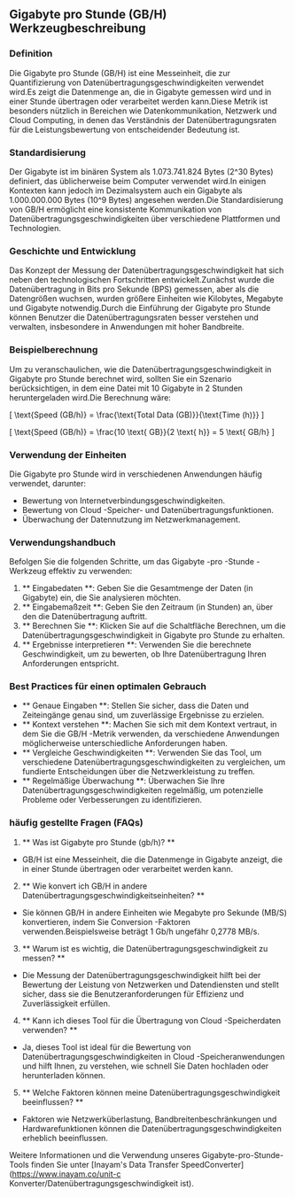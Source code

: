## Gigabyte pro Stunde (GB/H) Werkzeugbeschreibung

### Definition
Die Gigabyte pro Stunde (GB/H) ist eine Messeinheit, die zur Quantifizierung von Datenübertragungsgeschwindigkeiten verwendet wird.Es zeigt die Datenmenge an, die in Gigabyte gemessen wird und in einer Stunde übertragen oder verarbeitet werden kann.Diese Metrik ist besonders nützlich in Bereichen wie Datenkommunikation, Netzwerk und Cloud Computing, in denen das Verständnis der Datenübertragungsraten für die Leistungsbewertung von entscheidender Bedeutung ist.

### Standardisierung
Der Gigabyte ist im binären System als 1.073.741.824 Bytes (2^30 Bytes) definiert, das üblicherweise beim Computer verwendet wird.In einigen Kontexten kann jedoch im Dezimalsystem auch ein Gigabyte als 1.000.000.000 Bytes (10^9 Bytes) angesehen werden.Die Standardisierung von GB/H ermöglicht eine konsistente Kommunikation von Datenübertragungsgeschwindigkeiten über verschiedene Plattformen und Technologien.

### Geschichte und Entwicklung
Das Konzept der Messung der Datenübertragungsgeschwindigkeit hat sich neben den technologischen Fortschritten entwickelt.Zunächst wurde die Datenübertragung in Bits pro Sekunde (BPS) gemessen, aber als die Datengrößen wuchsen, wurden größere Einheiten wie Kilobytes, Megabyte und Gigabyte notwendig.Durch die Einführung der Gigabyte pro Stunde können Benutzer die Datenübertragungsraten besser verstehen und verwalten, insbesondere in Anwendungen mit hoher Bandbreite.

### Beispielberechnung
Um zu veranschaulichen, wie die Datenübertragungsgeschwindigkeit in Gigabyte pro Stunde berechnet wird, sollten Sie ein Szenario berücksichtigen, in dem eine Datei mit 10 Gigabyte in 2 Stunden heruntergeladen wird.Die Berechnung wäre:

\[ \text{Speed (GB/h)} = \frac{\text{Total Data (GB)}}{\text{Time (h)}} \]

\[ \text{Speed (GB/h)} = \frac{10 \text{ GB}}{2 \text{ h}} = 5 \text{ GB/h} \]

### Verwendung der Einheiten
Die Gigabyte pro Stunde wird in verschiedenen Anwendungen häufig verwendet, darunter:
- Bewertung von Internetverbindungsgeschwindigkeiten.
- Bewertung von Cloud -Speicher- und Datenübertragungsfunktionen.
- Überwachung der Datennutzung im Netzwerkmanagement.

### Verwendungshandbuch
Befolgen Sie die folgenden Schritte, um das Gigabyte -pro -Stunde -Werkzeug effektiv zu verwenden:
1. ** Eingabedaten **: Geben Sie die Gesamtmenge der Daten (in Gigabyte) ein, die Sie analysieren möchten.
2. ** Eingabemaßzeit **: Geben Sie den Zeitraum (in Stunden) an, über den die Datenübertragung auftritt.
3. ** Berechnen Sie **: Klicken Sie auf die Schaltfläche Berechnen, um die Datenübertragungsgeschwindigkeit in Gigabyte pro Stunde zu erhalten.
4. ** Ergebnisse interpretieren **: Verwenden Sie die berechnete Geschwindigkeit, um zu bewerten, ob Ihre Datenübertragung Ihren Anforderungen entspricht.

### Best Practices für einen optimalen Gebrauch
- ** Genaue Eingaben **: Stellen Sie sicher, dass die Daten und Zeiteingänge genau sind, um zuverlässige Ergebnisse zu erzielen.
- ** Kontext verstehen **: Machen Sie sich mit dem Kontext vertraut, in dem Sie die GB/H -Metrik verwenden, da verschiedene Anwendungen möglicherweise unterschiedliche Anforderungen haben.
- ** Vergleiche Geschwindigkeiten **: Verwenden Sie das Tool, um verschiedene Datenübertragungsgeschwindigkeiten zu vergleichen, um fundierte Entscheidungen über die Netzwerkleistung zu treffen.
- ** Regelmäßige Überwachung **: Überwachen Sie Ihre Datenübertragungsgeschwindigkeiten regelmäßig, um potenzielle Probleme oder Verbesserungen zu identifizieren.

### häufig gestellte Fragen (FAQs)

1. ** Was ist Gigabyte pro Stunde (gb/h)? **
- GB/H ist eine Messeinheit, die die Datenmenge in Gigabyte anzeigt, die in einer Stunde übertragen oder verarbeitet werden kann.

2. ** Wie konvert ich GB/H in andere Datenübertragungsgeschwindigkeitseinheiten? **
- Sie können GB/H in andere Einheiten wie Megabyte pro Sekunde (MB/S) konvertieren, indem Sie Conversion -Faktoren verwenden.Beispielsweise beträgt 1 Gb/h ungefähr 0,2778 MB/s.

3. ** Warum ist es wichtig, die Datenübertragungsgeschwindigkeit zu messen? **
- Die Messung der Datenübertragungsgeschwindigkeit hilft bei der Bewertung der Leistung von Netzwerken und Datendiensten und stellt sicher, dass sie die Benutzeranforderungen für Effizienz und Zuverlässigkeit erfüllen.

4. ** Kann ich dieses Tool für die Übertragung von Cloud -Speicherdaten verwenden? **
- Ja, dieses Tool ist ideal für die Bewertung von Datenübertragungsgeschwindigkeiten in Cloud -Speicheranwendungen und hilft Ihnen, zu verstehen, wie schnell Sie Daten hochladen oder herunterladen können.

5. ** Welche Faktoren können meine Datenübertragungsgeschwindigkeit beeinflussen? **
- Faktoren wie Netzwerküberlastung, Bandbreitenbeschränkungen und Hardwarefunktionen können die Datenübertragungsgeschwindigkeiten erheblich beeinflussen.

Weitere Informationen und die Verwendung unseres Gigabyte-pro-Stunde-Tools finden Sie unter [Inayam's Data Transfer Speed ​​Converter] (https://www.inayam.co/unit-c Konverter/Datenübertragungsgeschwindigkeit ist).